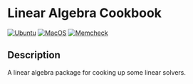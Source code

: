 Linear Algebra Cookbook
=======================
[![Ubuntu](https://github.com/akleb/LACookbook/actions/workflows/ubuntu.yaml/badge.svg)](https://github.com/akleb/LACookbook/actions/workflows/ubuntu.yaml)
[![MacOS](https://github.com/akleb/LACookbook/actions/workflows/macos.yaml/badge.svg)](https://github.com/akleb/LACookbook/actions/workflows/macos.yaml)
[![Memcheck](https://github.com/akleb/LACookbook/actions/workflows/memcheck.yaml/badge.svg)](https://github.com/akleb/LACookbook/actions/workflows/memcheck.yaml)

## Description
A linear algebra package for cooking up some linear solvers.

